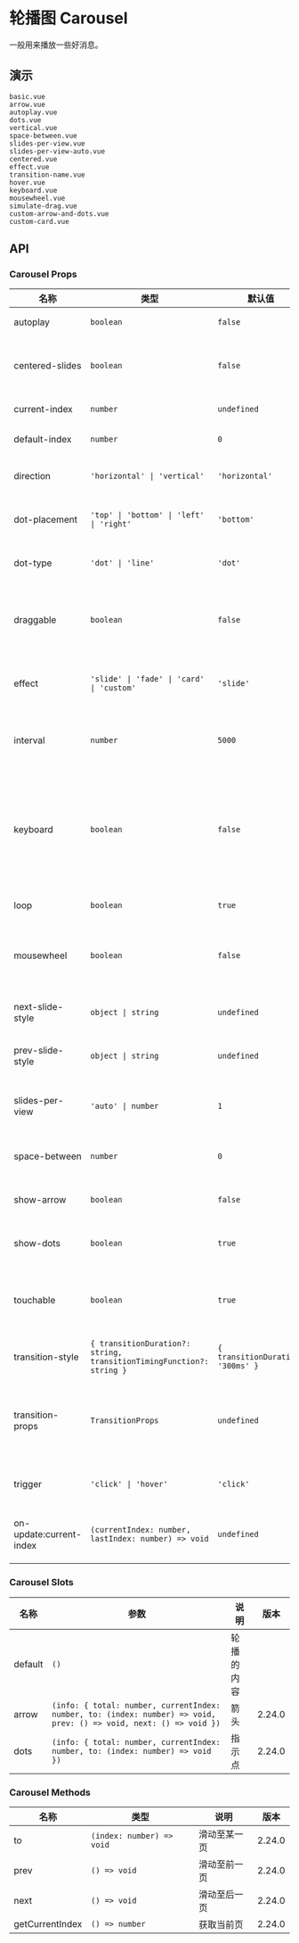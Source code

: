 # 轮播图 Carousel

一般用来播放一些好消息。

## 演示

```demo
basic.vue
arrow.vue
autoplay.vue
dots.vue
vertical.vue
space-between.vue
slides-per-view.vue
slides-per-view-auto.vue
centered.vue
effect.vue
transition-name.vue
hover.vue
keyboard.vue
mousewheel.vue
simulate-drag.vue
custom-arrow-and-dots.vue
custom-card.vue
```

## API

### Carousel Props

| 名称 | 类型 | 默认值 | 说明 | 版本 |
| --- | --- | --- | --- | --- |
| autoplay | `boolean` | `false` | 是否自动播放 |  |
| centered-slides | `boolean` | `false` | 是否居中显示当前页轮播图 | 2.24.0 |
| current-index | `number` | `undefined` | 当前显示页 | 2.24.0 |
| default-index | `number` | `0` | 默认显示页 | 2.24.0 |
| direction | `'horizontal' \| 'vertical'` | `'horizontal'` | 轮播图显示的方向 |  |
| dot-placement | `'top' \| 'bottom' \| 'left' \| 'right'` | `'bottom'` | 轮播指示点位置 | 2.24.0 |
| dot-type | `'dot' \| 'line'` | `'dot'` | 轮播指示点样式 | 2.24.0 |
| draggable | `boolean` | `false` | 是否通过鼠标拖拽切换轮播图 | 2.24.0 |
| effect | `'slide' \| 'fade' \| 'card' \| 'custom'` | `'slide'` | 轮播图切换时的过渡效果 | 2.24.0, `'card'` 2.24.2 |
| interval | `number` | `5000` | 自动播放的间隔（ms） |  |
| keyboard | `boolean` | `false` | 是否通过按键切换轮播图，只有焦点在 Dots 上时才起作用 | 2.24.0 |
| loop | `boolean` | `true` | 是否循环播放 | 2.24.0 |
| mousewheel | `boolean` | `false` | 是否通过鼠标滚轮切换轮播图 | 2.24.0 |
| next-slide-style | `object \| string` | `undefined` | 下一张轮播图的样式 | 2.27.0 |
| prev-slide-style | `object \| string` | `undefined` | 上一张轮播图的样式 | 2.27.0 |
| slides-per-view | `'auto' \| number` | `1` | 每一页显示的轮播图数量 | 2.24.0 |
| space-between | `number` | `0` | 轮播图之间的间距 | 2.24.0 |
| show-arrow | `boolean` | `false` | 是否显示箭头按钮 | 2.24.0 |
| show-dots | `boolean` | `true` | 是否展示指示点 | 2.24.0 |
| touchable | `boolean` | `true` | 是否通过触摸拖拽切换轮播图 | 2.24.0 |
| transition-style | `{ transitionDuration?: string, transitionTimingFunction?: string }` | `{ transitionDuration: '300ms' }` | 过渡效果的样式 | 2.24.0 |
| transition-props | `TransitionProps` | `undefined` | 自定义过渡效果属性，[参考 Vue 文档](https://v3.cn.vuejs.org/api/built-in-components.html#transition) | 2.24.0 |
| trigger | `'click' \| 'hover'` | `'click'` | 触发切换的方式 |  |
| on-update:current-index | `(currentIndex: number, lastIndex: number) => void` | `undefined` | 当前页变化时的回调函数 | 2.24.0 |

### Carousel Slots

| 名称 | 参数 | 说明 | 版本 |
| --- | --- | --- | --- |
| default | `()` | 轮播的内容 |
| arrow | `(info: { total: number, currentIndex: number, to: (index: number) => void, prev: () => void, next: () => void })` | 箭头 | 2.24.0 |
| dots | `(info: { total: number, currentIndex: number, to: (index: number) => void })` | 指示点 | 2.24.0 |

### Carousel Methods

| 名称            | 类型                      | 说明         | 版本   |
| --------------- | ------------------------- | ------------ | ------ |
| to              | `(index: number) => void` | 滑动至某一页 | 2.24.0 |
| prev            | `() => void`              | 滑动至前一页 | 2.24.0 |
| next            | `() => void`              | 滑动至后一页 | 2.24.0 |
| getCurrentIndex | `() => number`            | 获取当前页   | 2.24.0 |
